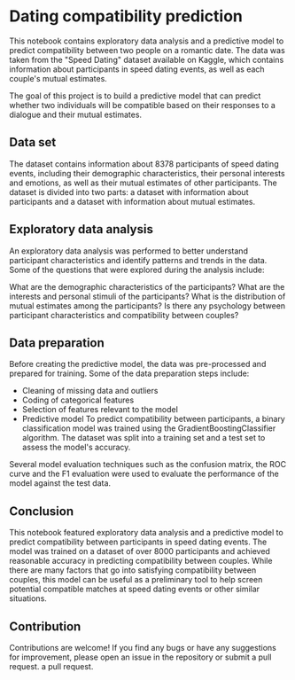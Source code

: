 # Dating compatibility prediction

This notebook contains exploratory data analysis and a predictive model to predict compatibility between two people on a romantic date. The data was taken from the "Speed Dating" dataset available on Kaggle, which contains information about participants in speed dating events, as well as each couple's mutual estimates.

The goal of this project is to build a predictive model that can predict whether two individuals will be compatible based on their responses to a dialogue and their mutual estimates.

## Data set
The dataset contains information about 8378 participants of speed dating events, including their demographic characteristics, their personal interests and emotions, as well as their mutual estimates of other participants. The dataset is divided into two parts: a dataset with information about participants and a dataset with information about mutual estimates.

## Exploratory data analysis
An exploratory data analysis was performed to better understand participant characteristics and identify patterns and trends in the data. Some of the questions that were explored during the analysis include:

What are the demographic characteristics of the participants?
What are the interests and personal stimuli of the participants?
What is the distribution of mutual estimates among the participants?
Is there any psychology between participant characteristics and compatibility between couples?

## Data preparation
Before creating the predictive model, the data was pre-processed and prepared for training. Some of the data preparation steps include:

- Cleaning of missing data and outliers
- Coding of categorical features
- Selection of features relevant to the model
- Predictive model
To predict compatibility between participants, a binary classification model was trained using the GradientBoostingClassifier algorithm. The dataset was split into a training set and a test set to assess the model's accuracy.

Several model evaluation techniques such as the confusion matrix, the ROC curve and the F1 evaluation were used to evaluate the performance of the model against the test data.

## Conclusion
This notebook featured exploratory data analysis and a predictive model to predict compatibility between participants in speed dating events. The model was trained on a dataset of over 8000 participants and achieved reasonable accuracy in predicting compatibility between couples.
While there are many factors that go into satisfying compatibility between couples, this model can be useful as a preliminary tool to help screen potential compatible matches at speed dating events or other similar situations.

## Contribution
Contributions are welcome! If you find any bugs or have any suggestions for improvement, please open an issue in the repository or submit a pull request.
a pull request.
